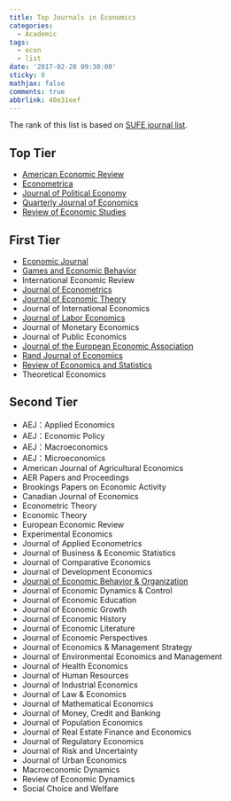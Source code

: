 ```yaml
---
title: Top Journals in Economics
categories:
  - Academic
tags:
  - econ
  - list
date: '2017-02-20 09:30:00'
sticky: 0
mathjax: false
comments: true
abbrlink: 40e31eef
---
```

The rank of this list is based on [SUFE journal list](http://econ.shufe.edu.cn/se/kxyj_con/87/1489).

## Top Tier

- [American Economic Review](http://econpapers.repec.org/article/aeaaecrev/)
- [Econometrica](http://econpapers.repec.org/article/wlyemetrp/)
- [Journal of Political Economy](http://econpapers.repec.org/article/ucpjpolec/)
- [Quarterly Journal of Economics](http://econpapers.repec.org/article/oupqjecon/)
- [Review of Economic Studies](http://econpapers.repec.org/article/ouprestud/)<!-- more -->

## First Tier

- [Economic Journal](http://econpapers.repec.org/article/ecjeconjl/)
- [Games and Economic Behavior](http://econpapers.repec.org/article/eeegamebe/)
- International Economic Review
- [Journal of Econometrics](http://econpapers.repec.org/article/eeeeconom/)
- [Journal of Economic Theory](http://econpapers.repec.org/article/eeejetheo/)
- Journal of International Economics
- [Journal of Labor Economics](http://econpapers.repec.org/article/ucpjlabec/)
- Journal of Monetary Economics
- Journal of Public Economics
- [Journal of the European Economic Association](http://econpapers.repec.org/article/tprjeurec/)
- [Rand Journal of Economics](http://econpapers.repec.org/article/blarandje/)
- [Review of Economics and Statistics](http://econpapers.repec.org/article/tprrestat/)
- Theoretical Economics

## Second Tier
 
- AEJ：Applied Economics
- AEJ：Economic Policy
- AEJ：Macroeconomics
- AEJ：Microeconomics
- American Journal of Agricultural Economics
- AER Papers and Proceedings
- Brookings Papers on Economic Activity
- Canadian Journal of Economics
- Econometric Theory
- Economic Theory
- European Economic Review
- Experimental Economics
- Journal of Applied Econometrics
- Journal of Business & Economic Statistics
- Journal of Comparative Economics
- Journal of Development Economics
- [Journal of Economic Behavior & Organization](http://econpapers.repec.org/article/eeejeborg/)
- Journal of Economic Dynamics & Control
- Journal of Economic Education
- Journal of Economic Growth
- Journal of Economic History
- Journal of Economic Literature
- Journal of Economic Perspectives
- Journal of Economics & Management Strategy
- Journal of Environmental Economics and Management
- Journal of Health Economics
- Journal of Human Resources
- Journal of Industrial Economics
- Journal of Law & Economics
- Journal of Mathematical Economics
- Journal of Money, Credit and Banking
- Journal of Population Economics
- Journal of Real Estate Finance and Economics
- Journal of Regulatory Economics 
- Journal of Risk and Uncertainty
- Journal of Urban Economics
- Macroeconomic Dynamics
- Review of Economic Dynamics
- Social Choice and Welfare
